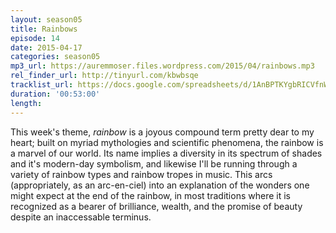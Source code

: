 ```yaml
---
layout: season05
title: Rainbows
episode: 14
date: 2015-04-17
categories: season05
mp3_url: https://auremmoser.files.wordpress.com/2015/04/rainbows.mp3
rel_finder_url: http://tinyurl.com/kbwbsqe
tracklist_url: https://docs.google.com/spreadsheets/d/1AnBPTKYgbRICVfnWy8lh2XAfNTw8cQFm6TVHdbUXQa0/edit#gid=659251473
duration: '00:53:00'
length:
---
```


This week's theme, _rainbow_ is a joyous compound term pretty dear to my heart; built on myriad mythologies and scientific phenomena, the rainbow is a marvel of our world. Its name implies a diversity in its spectrum of shades and it's modern-day symbolism, and likewise I'll be running through a variety of rainbow types and rainbow tropes in music. This arcs (appropriately, as an arc-en-ciel) into an explanation of the wonders one might expect at the end of the rainbow, in most traditions where it is recognized as a bearer of brilliance, wealth, and the promise of beauty despite an inaccessable terminus.
